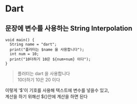 # Dart
## 문장에 변수를 사용하는 String Interpolation
```
void main() {
  String name = "dart";
  print("플러터는 $name 을 사용합니다");
  int num = 10;
  print("10더하기 10은 ${num+num} 이다");
}
```
> 플러터는 dart 을 사용합니다<br>
> 10더하기 10은 20 이다<br>

이렇게 '$'이 기호를 사용해 텍스트에 변수를 넣을수 있고,<br>
계산을 하기 위해선 ${}안에 계산을 하면 된다
